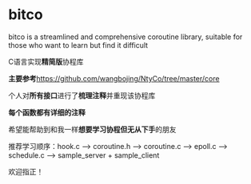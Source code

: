 # bitco
bitco is a streamlined and comprehensive coroutine library, suitable for those who want to learn but find it difficult

C语言实现**精简版**协程库

**主要参考**https://github.com/wangbojing/NtyCo/tree/master/core

个人对**所有接口**进行了**梳理注释**并重现该协程库

**每个函数都有详细的注释**

希望能帮助到和我一样**想要学习协程但无从下手**的朋友

推荐学习顺序：hook.c --> coroutine.h --> coroutine.c --> epoll.c --> schedule.c --> sample_server + sample_client

欢迎指正！


